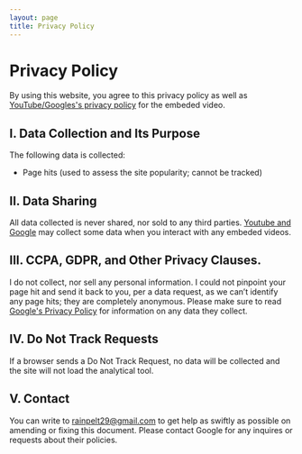 ```yaml
---
layout: page
title: Privacy Policy
---
```


# Privacy Policy
By using this website, you agree to this privacy policy as well as [YouTube/Googles's privacy policy](https://policies.google.com/privacy) for the embeded video.
## I. Data Collection and Its Purpose
The following data is collected:
- Page hits (used to assess the site popularity; cannot be tracked)
## II. Data Sharing
All data collected is never shared, nor sold to any third parties. [Youtube and Google](https://policies.google.com/privacy) may collect some data when you interact with any embeded videos. 
## III. CCPA, GDPR, and Other Privacy Clauses.
I do not collect, nor sell any personal information. I could not pinpoint your page hit and send it back to you, per a data request, as we can’t identify any page hits; they are completely anonymous. Please make sure to read [Google's Privacy Policy](https://policies.google.com/privacy) for information on any data they collect.
## IV. Do Not Track Requests
If a browser sends a Do Not Track Request, no data will be collected and the site will not load the analytical tool.
## V. Contact
You can write to rainpelt29@gmail.com to get help as swiftly as possible on amending or fixing this document. Please contact Google for any inquires or requests about their policies.
